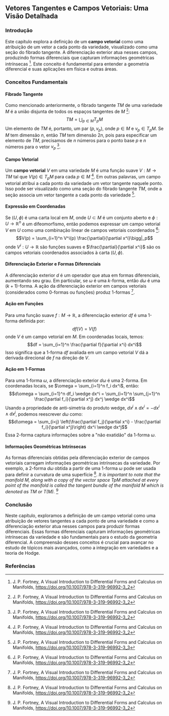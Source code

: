 ## Vetores Tangentes e Campos Vetoriais: Uma Visão Detalhada

### Introdução
Este capítulo explora a definição de um **campo vetorial** como uma atribuição de um vetor a cada ponto da variedade, visualizado como uma seção do fibrado tangente. A diferenciação exterior atua nesses campos, produzindo formas diferenciais que capturam informações geométricas intrínsecas [^41]. Este conceito é fundamental para entender a geometria diferencial e suas aplicações em física e outras áreas.

### Conceitos Fundamentais

#### Fibrado Tangente
Como mencionado anteriormente, o fibrado tangente $TM$ de uma variedade $M$ é a união disjunta de todos os espaços tangentes de $M$ [^41]:
$$TM = \bigcup_{p \in M} T_pM$$
Um elemento de $TM$ é, portanto, um par $(p, v_p)$, onde $p \in M$ e $v_p \in T_pM$. Se $M$ tem dimensão $n$, então $TM$ tem dimensão $2n$, pois para especificar um elemento de $TM$, precisamos de $n$ números para o ponto base $p$ e $n$ números para o vetor $v_p$ [^41].

#### Campo Vetorial
Um **campo vetorial** $V$ em uma variedade $M$ é uma função suave $V: M \to TM$ tal que $V(p) \in T_pM$ para cada $p \in M$ [^41]. Em outras palavras, um campo vetorial atribui a cada ponto da variedade um vetor tangente naquele ponto. Isso pode ser visualizado como uma seção do fibrado tangente $TM$, onde a seção associa um vetor tangente a cada ponto da variedade [^42].

#### Expressão em Coordenadas
Se $(U, \phi)$ é uma carta local em $M$, onde $U \subset M$ é um conjunto aberto e $\phi: U \to \mathbb{R}^n$ é um difeomorfismo, então podemos expressar um campo vetorial $V$ em $U$ como uma combinação linear de campos vetoriais coordenados [^41]:
$$V(p) = \sum_{i=1}^n V^i(p) \frac{\partial}{\partial x^i}\bigg|_p$$
onde $V^i: U \to \mathbb{R}$ são funções suaves e $\frac{\partial}{\partial x^i}$ são os campos vetoriais coordenados associados à carta $(U, \phi)$.

#### Diferenciação Exterior e Formas Diferenciais
A diferenciação exterior $d$ é um operador que atua em formas diferenciais, aumentando seu grau. Em particular, se $\omega$ é uma $k$-forma, então $d\omega$ é uma $(k+1)$-forma. A ação da diferenciação exterior em campos vetoriais (considerados como 0-formas ou funções) produz 1-formas [^41].

#### Ação em Funções
Para uma função suave $f: M \to \mathbb{R}$, a diferenciação exterior $df$ é uma 1-forma definida por:
$$df(V) = V(f)$$
onde $V$ é um campo vetorial em $M$. Em coordenadas locais, temos:
$$df = \sum_{i=1}^n \frac{\partial f}{\partial x^i} dx^i$$
Isso significa que a 1-forma $df$ avaliada em um campo vetorial $V$ dá a derivada direcional de $f$ na direção de $V$.

#### Ação em 1-Formas
Para uma 1-forma $\omega$, a diferenciação exterior $d\omega$ é uma 2-forma. Em coordenadas locais, se $\omega = \sum_{i=1}^n f_i dx^i$, então:
$$d\omega = \sum_{i=1}^n df_i \wedge dx^i = \sum_{i=1}^n \sum_{j=1}^n \frac{\partial f_i}{\partial x^j} dx^j \wedge dx^i$$
Usando a propriedade de anti-simetria do produto wedge, $dx^j \wedge dx^i = -dx^i \wedge dx^j$, podemos reescrever $d\omega$ como:
$$d\omega = \sum_{i<j} \left(\frac{\partial f_j}{\partial x^i} - \frac{\partial f_i}{\partial x^j}\right) dx^i \wedge dx^j$$
Essa 2-forma captura informações sobre a "não exatidão" da 1-forma $\omega$.

#### Informações Geométricas Intrínsecas
As formas diferenciais obtidas pela diferenciação exterior de campos vetoriais carregam informações geométricas intrínsecas da variedade. Por exemplo, a 2-forma $d\omega$ obtida a partir de uma 1-forma $\omega$ pode ser usada para definir a curvatura de uma superfície [^41].
*It is important to note that the manifold M, along with a copy of the vector space TpM attached at every point of the manifold is called the tangent bundle of the manifold M which is denoted as TM or T(M).* [^41]

### Conclusão
Neste capítulo, exploramos a definição de um campo vetorial como uma atribuição de vetores tangentes a cada ponto de uma variedade e como a diferenciação exterior atua nesses campos para produzir formas diferenciais. Essas formas diferenciais capturam informações geométricas intrínsecas da variedade e são fundamentais para o estudo da geometria diferencial. A compreensão desses conceitos é crucial para avançar no estudo de tópicos mais avançados, como a integração em variedades e a teoria de Hodge.

### Referências
[^41]: J. P. Fortney, A Visual Introduction to Differential Forms and Calculus on Manifolds, https://doi.org/10.1007/978-3-319-96992-3_2
[^42]: J. P. Fortney, A Visual Introduction to Differential Forms and Calculus on Manifolds, https://doi.org/10.1007/978-3-319-96992-3_3
<!-- END -->